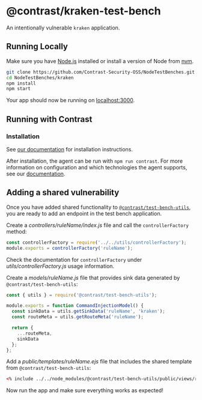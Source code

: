 # @contrast/kraken-test-bench
An intentionally vulnerable `kraken` application.

## Running Locally
Make sure you have [Node.js](http://nodejs.org/) installed or install a version
of Node from [nvm](https://github.com/creationix/nvm).

```sh
git clone https://github.com/Contrast-Security-OSS/NodeTestBenches.git # or clone your own fork
cd NodeTestBenches/kraken
npm install
npm start
```

Your app should now be running on [localhost:3000](http://localhost:3000/).

## Running with Contrast

### Installation
See [our documentation](https://docs.contrastsecurity.com/installation-nodeinstall.html) for installation instructions.

After installation, the agent can be run with `npm run contrast`. For more
information on configuration and which technologies the agent supports, see our
[documentation](https://docs.contrastsecurity.com/installation-node.html#node-config).

## Adding a shared vulnerability
Once you have added shared functionality to
[`@contrast/test-bench-utils`](https://github.com/Contrast-Security-OSS/NodeTestBenches/tree/master/test-bench-utils),
you are ready to add an endpoint in the test bench application.

Create a _controllers/ruleName/index.js_ file and call the `controllerFactory` method:
```js
const controllerFactory = require('../../utils/controllerFactory');
module.exports = controllerFactory('ruleName');
```

Check the documentation for `controllerFactory` under _utils/controllerFactory.js_
usage information.

Create a _models/ruleName.js_ file that provides sink data generated by `@contrast/test-bench-utils`:
```js
const { utils } = require('@contrast/test-bench-utils');

module.exports = function CommandInjectionModel() {
  const sinkData = utils.getSinkData('ruleName', 'kraken');
  const routeMeta = utils.getRouteMeta('ruleName');

  return {
    ...routeMeta,
    sinkData
  };
};
```

Add a _public/templates/ruleName.ejs_ file that includes the shared
template from `@contrast/test-bench-utils`:
```html
<% include ../../node_modules/@contrast/test-bench-utils/public/views/ruleName.ejs %>
```

Now run the app and make sure everything works as expected!
